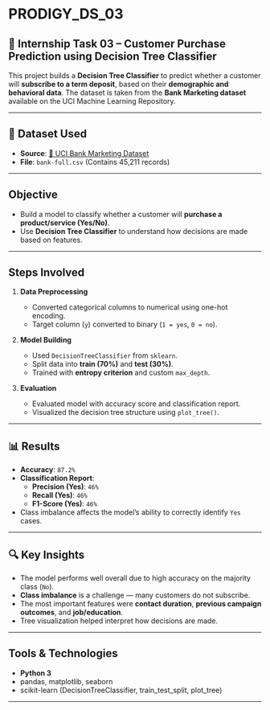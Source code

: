 # PRODIGY_DS_03

## 🎯 Internship Task 03 – Customer Purchase Prediction using Decision Tree Classifier

This project builds a **Decision Tree Classifier** to predict whether a customer will **subscribe to a term deposit**, based on their **demographic and behavioral data**. The dataset is taken from the **Bank Marketing dataset** available on the UCI Machine Learning Repository.

---

## 📁 Dataset Used

- **Source**: [🔗 UCI Bank Marketing Dataset](https://archive.ics.uci.edu/dataset/222/bank+marketing)
- **File**: `bank-full.csv` (Contains 45,211 records)

---

## Objective

- Build a model to classify whether a customer will **purchase a product/service (Yes/No)**.
- Use **Decision Tree Classifier** to understand how decisions are made based on features.

---

## Steps Involved

1. **Data Preprocessing**
   - Converted categorical columns to numerical using one-hot encoding.
   - Target column (`y`) converted to binary (`1 = yes`, `0 = no`).
   
2. **Model Building**
   - Used `DecisionTreeClassifier` from `sklearn`.
   - Split data into **train (70%)** and **test (30%)**.
   - Trained with **entropy criterion** and custom `max_depth`.

3. **Evaluation**
   - Evaluated model with accuracy score and classification report.
   - Visualized the decision tree structure using `plot_tree()`.

---

## 📊 Results

- **Accuracy**: `87.2%`
- **Classification Report**:
  - **Precision (Yes)**: `46%`
  - **Recall (Yes)**: `46%`
  - **F1-Score (Yes)**: `46%`
- Class imbalance affects the model’s ability to correctly identify `Yes` cases.

---

## 🔍 Key Insights

- The model performs well overall due to high accuracy on the majority class (`No`).
- **Class imbalance** is a challenge — many customers do not subscribe.
- The most important features were **contact duration**, **previous campaign outcomes**, and **job/education**.
- Tree visualization helped interpret how decisions are made.

---

## Tools & Technologies

- **Python 3**
- pandas, matplotlib, seaborn
- scikit-learn (DecisionTreeClassifier, train_test_split, plot_tree)

---

